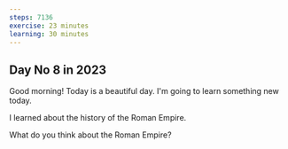 ```yaml
---
steps: 7136
exercise: 23 minutes
learning: 30 minutes
---
```

## Day No 8 in 2023
Good morning! Today is a beautiful day.
I'm going to learn something new today.

I learned about the history of the Roman Empire.

What do you think about the Roman Empire?
